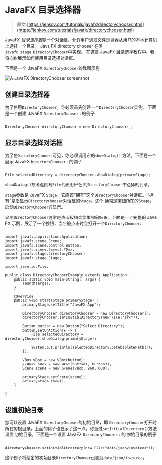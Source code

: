 # JavaFX 目录选择器

> 原文:[https://jenkov.com/tutorials/javafx/directorychooser.html](https://jenkov.com/tutorials/javafx/directorychooser.html)

JavaFX *目录选择器*是一个对话框，允许用户通过文件浏览器从用户的本地计算机上选择一个目录。 Java FX directory chooser 在类`javafx.stage.DirectoryChooser`中实现。 在这篇 JavaFX 目录选择教程中，我将向你展示如何使用目录选择对话框。

下面是一个 JavaFX `DirectoryChooser`的截图示例:

![A JavaFX DirectoryChooser screenshot](../Images/94137ff695317d9982f171535db39b20.png)

## 创建目录选择器

为了使用`DirectoryChooser`，你必须首先创建一个`DirectoryChooser`实例。 下面是一个创建 JavaFX `DirectoryChooser` : 的例子

```

DirectoryChooser directoryChooser = new DirectoryChooser();

```

## 显示目录选择对话框

为了使`DirectoryChooser`可见，你必须调用它的`showDialog()` 方法。下面是一个展示 JavaFX `DirectoryChooser` : 的例子

```

File selectedDirectory = directoryChooser.showDialog(primaryStage);

```

`showDialog()`方法返回的`File`代表用户在 的`DirectoryChooser`中选择的目录。

`stage`参数是 JavaFX `Stage`，它应该“拥有”这个`DirectoryChooser`对话框。 “拥有”是指显示`DirectoryChooser`对话框的`Stage`。这个 通常是按钮所在的`Stage`，启动`DirectoryChooser`的显示。

显示`DirectoryChooser`通常是点击按钮或菜单项的结果。下面是一个完整的 Java FX 示例，展示了一个按钮，当它被点击时会打开一个`DirectoryChooser`:

```

import javafx.application.Application;
import javafx.scene.Scene;
import javafx.scene.control.Button;
import javafx.scene.layout.VBox;
import javafx.stage.DirectoryChooser;
import javafx.stage.Stage;

import java.io.File;

public class DirectoryChooserExample extends Application {
    public static void main(String[] args) {
        launch(args);
    }

    @Override
    public void start(Stage primaryStage) {
        primaryStage.setTitle("JavaFX App");

        DirectoryChooser directoryChooser = new DirectoryChooser();
        directoryChooser.setInitialDirectory(new File("src"));

        Button button = new Button("Select Directory");
        button.setOnAction(e -> {
            File selectedDirectory = directoryChooser.showDialog(primaryStage);

            System.out.println(selectedDirectory.getAbsolutePath());
        });

        VBox vBox = new VBox(button);
        //HBox hBox = new HBox(button1, button2);
        Scene scene = new Scene(vBox, 960, 600);

        primaryStage.setScene(scene);
        primaryStage.show();
    }

}

```

## 设置初始目录

您可以设置 JavaFX `DirectoryChooser`的初始目录，即 `DirectoryChooser`打开时所在的根目录。上面的例子也显示了这一点。你通过`setInitialDirectory()`方法设置 初始目录。下面是一个设置 JavaFX `DirectoryChooser` : 的 初始目录的例子

```

directoryChooser.setInitialDirectory(new File("data/json/invoices"));

```

这个例子将给定的初始目录`DirectoryChooser`设置为`data/json/invoices`。
